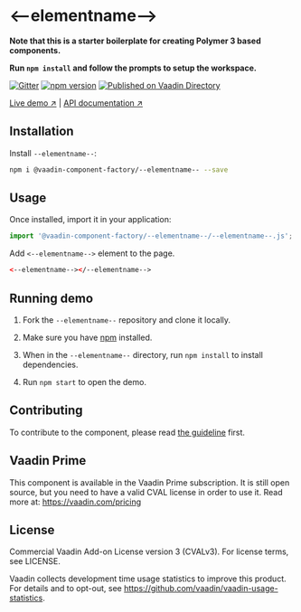 # &lt;--elementname--&gt;

**Note that this is a starter boilerplate for creating Polymer 3 based components.**

**Run `npm install` and follow the prompts to setup the workspace.**

[![Gitter](https://badges.gitter.im/Join%20Chat.svg)](https://gitter.im/vaadin/web-components?utm_source=badge&utm_medium=badge&utm_campaign=pr-badge)
[![npm version](https://badgen.net/npm/v/@vaadin-component-factory/--elementname--)](https://www.npmjs.com/package/@vaadin-component-factory/--elementname--)
[![Published on Vaadin Directory](https://img.shields.io/badge/Vaadin%20Directory-published-00b4f0.svg)](https://vaadin.com/directory/component/vaadin-component-factory--elementname--)

[Live demo ↗](https://--elementname--.netlify.com)
|
[API documentation ↗](https://--elementname--.netlify.com/api/#/elements/Vaadin.--elementclassname--)

## Installation

Install `--elementname--`:

```sh
npm i @vaadin-component-factory/--elementname-- --save
```

## Usage

Once installed, import it in your application:

```js
import '@vaadin-component-factory/--elementname--/--elementname--.js';
```

Add `<--elementname-->` element to the page.

```html
<--elementname--></--elementname-->
```

## Running demo

1. Fork the `--elementname--` repository and clone it locally.

1. Make sure you have [npm](https://www.npmjs.com/) installed.

1. When in the `--elementname--` directory, run `npm install` to install dependencies.

1. Run `npm start` to open the demo.

## Contributing

To contribute to the component, please read [the guideline](https://github.com/vaadin/vaadin-core/blob/master/CONTRIBUTING.md) first.

## Vaadin Prime

This component is available in the Vaadin Prime subscription. It is still open source, but you need to have a valid CVAL license in order to use it. Read more at: https://vaadin.com/pricing

## License

Commercial Vaadin Add-on License version 3 (CVALv3). For license terms, see LICENSE.

Vaadin collects development time usage statistics to improve this product. For details and to opt-out, see https://github.com/vaadin/vaadin-usage-statistics.
